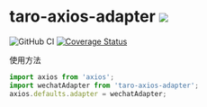 # taro-axios-adapter <img src="https://img.shields.io/badge/axios--wechat--adapter-%E5%BE%AE%E4%BF%A1%E5%B0%8F%E7%A8%8B%E5%BA%8Faxios%E9%80%82%E9%85%8D%E5%99%A8-brightgreen">

![GitHub CI](https://github.com/jaluik/taro-axios-adapter/actions/workflows/publish.yml/badge.svg) [![Coverage Status](https://coveralls.io/repos/github/jaluik/taro-axios-adapter/badge.svg?branch=master)](https://coveralls.io/github/jaluik/taro-axios-adapter?branch=master)

使用方法

```javascript
import axios from 'axios';
import wechatAdapter from 'taro-axios-adapter';
axios.defaults.adapter = wechatAdapter;
```
